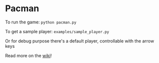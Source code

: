 # Pacman

To run the game:
```python pacman.py```

To get a sample player:
```examples/sample_player.py```

Or for debug purpose there's a default player, controllable with the arrow keys


Read more on the [wiki](https://apollo.ele.tue.nl/fputter/pacman/wiki)!